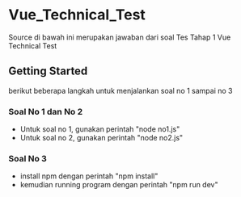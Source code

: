 # Vue_Technical_Test
Source di bawah ini merupakan jawaban dari soal Tes Tahap 1 Vue Technical Test

## Getting Started
berikut beberapa langkah untuk menjalankan soal no 1 sampai no 3

### Soal No 1 dan No 2
- Untuk soal no 1, gunakan perintah "node no1.js"
- Untuk soal no 2, gunakan perintah "node no2.js" 

### Soal No 3
- install npm dengan perintah "npm install"
- kemudian running program dengan perintah "npm run dev"

